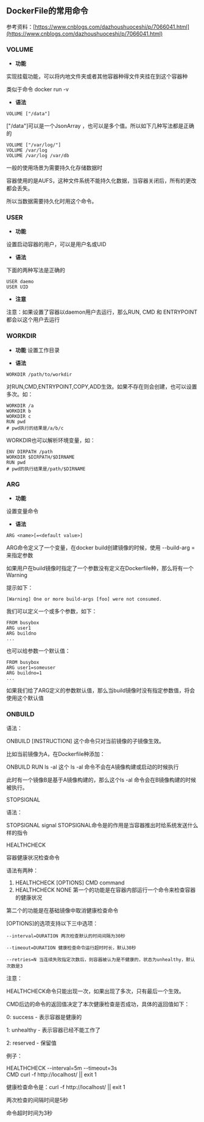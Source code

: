 ## DockerFile的常用命令

参考资料：[https://www.cnblogs.com/dazhoushuoceshi/p/7066041.html](https://www.cnblogs.com/dazhoushuoceshi/p/7066041.html)

### VOLUME

* **功能**

实现挂载功能，可以将内地文件夹或者其他容器种得文件夹挂在到这个容器种

类似于命令 docker run -v

* **语法**

```
VOLUME ["/data"]
``` 

\["/data"\]可以是一个JsonArray ，也可以是多个值。所以如下几种写法都是正确的

```
VOLUME ["/var/log/"]
VOLUME /var/log
VOLUME /var/log /var/db
```

一般的使用场景为需要持久化存储数据时

容器使用的是AUFS，这种文件系统不能持久化数据，当容器关闭后，所有的更改都会丢失。

所以当数据需要持久化时用这个命令。

### USER

* **功能**

设置启动容器的用户，可以是用户名或UID

* **语法**

下面的两种写法是正确的

```
USER daemo
USER UID
```

* **注意**

注意：如果设置了容器以daemon用户去运行，那么RUN, CMD 和 ENTRYPOINT 都会以这个用户去运行

### WORKDIR

* **功能**
设置工作目录

* **语法**

```
WORKDIR /path/to/workdir
```

对RUN,CMD,ENTRYPOINT,COPY,ADD生效。如果不存在则会创建，也可以设置多次。如：

```
WORKDIR /a
WORKDIR b
WORKDIR c
RUN pwd
# pwd执行的结果是/a/b/c
```

WORKDIR也可以解析环境变量，如：

```
ENV DIRPATH /path
WORKDIR $DIRPATH/$DIRNAME
RUN pwd
# pwd的执行结果是/path/$DIRNAME
```
 
### ARG

* **功能**

设置变量命令

* **语法**

```
ARG <name>[=<default value>]
```

ARG命令定义了一个变量，在docker build创建镜像的时候，使用 --build-arg <varname>=<value>来指定参数

如果用户在build镜像时指定了一个参数没有定义在Dockerfile种，那么将有一个Warning

提示如下：

```
[Warning] One or more build-args [foo] were not consumed.
``` 

我们可以定义一个或多个参数，如下：

```
FROM busybox
ARG user1
ARG buildno
...
```

也可以给参数一个默认值：

```
FROM busybox
ARG user1=someuser
ARG buildno=1
...
```

如果我们给了ARG定义的参数默认值，那么当build镜像时没有指定参数值，将会使用这个默认值

### ONBUILD

语法：

ONBUILD [INSTRUCTION]
这个命令只对当前镜像的子镜像生效。

比如当前镜像为A，在Dockerfile种添加：

ONBUILD RUN ls -al
这个 ls -al 命令不会在A镜像构建或启动的时候执行

 

此时有一个镜像B是基于A镜像构建的，那么这个ls -al 命令会在B镜像构建的时候被执行。

 

 

STOPSIGNAL

语法：

STOPSIGNAL signal
STOPSIGNAL命令是的作用是当容器推出时给系统发送什么样的指令

 

 

HEALTHCHECK

 容器健康状况检查命令

语法有两种：

1. HEALTHCHECK [OPTIONS] CMD command
2. HEALTHCHECK NONE
第一个的功能是在容器内部运行一个命令来检查容器的健康状况

第二个的功能是在基础镜像中取消健康检查命令

 

[OPTIONS]的选项支持以下三中选项：

    --interval=DURATION 两次检查默认的时间间隔为30秒

    --timeout=DURATION 健康检查命令运行超时时长，默认30秒

    --retries=N 当连续失败指定次数后，则容器被认为是不健康的，状态为unhealthy，默认次数是3

    

注意：

HEALTHCHECK命令只能出现一次，如果出现了多次，只有最后一个生效。

 

CMD后边的命令的返回值决定了本次健康检查是否成功，具体的返回值如下：

0: success - 表示容器是健康的

1: unhealthy - 表示容器已经不能工作了

2: reserved - 保留值

 

例子：

HEALTHCHECK --interval=5m --timeout=3s \
CMD curl -f http://localhost/ || exit 1
  

健康检查命令是：curl -f http://localhost/ || exit 1

两次检查的间隔时间是5秒

命令超时时间为3秒


